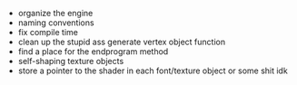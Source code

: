 - organize the engine
- naming conventions
- fix compile time
- clean up the stupid ass generate vertex object function
- find a place for the endprogram method
- self-shaping texture objects
- store a pointer to the shader in each font/texture object or some shit idk